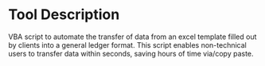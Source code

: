 # Tool Description

VBA script to automate the transfer of data from an excel template filled out by clients into a general ledger format. 
This script enables non-technical users to transfer data within seconds, saving hours of time via/copy paste.
